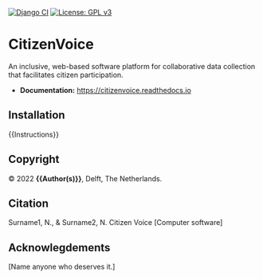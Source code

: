 [![Django CI](https://github.com/CUSP-Urban-Science-and-Policy/Citizen-Voice/actions/workflows/django-ci.yml/badge.svg)](https://github.com/CUSP-Urban-Science-and-Policy/Citizen-Voice/actions/workflows/django-ci.yml)
[![License: GPL v3](https://img.shields.io/badge/License-GPLv3-blue.svg)](https://www.gnu.org/licenses/gpl-3.0)
# CitizenVoice
An inclusive, web-based software platform for collaborative data collection that facilitates citizen participation.

* **Documentation:** https://citizenvoice.readthedocs.io

## Installation
{{Instructions}}

## Copyright

&copy; 2022 **{{Author(s)}}**, Delft, The Netherlands. 

## Citation

Surname1, N., & Surname2, N. Citizen Voice [Computer software]

## Acknowlegdements

[Name anyone who deserves it.]
